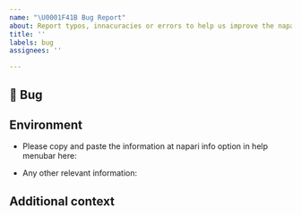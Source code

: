 ```yaml
---
name: "\U0001F41B Bug Report"
about: Report typos, innacuracies or errors to help us improve the napari documentation
title: ''
labels: bug
assignees: ''

---
```


## 🐛 Bug
<!-- A clear and concise description of what the issue is. -->
<!-- Please provide the URL(s) of the page(s) that are problematic. -->
<!-- If you can, please add a screenshot or screen capture: "An image is worth a thousand words!" -->
<!-- If you have a code sample, error messages, stack traces, please provide it here as well -->


## Environment

 - Please copy and paste the information at napari info option in help menubar here:

 - Any other relevant information:

## Additional context

<!-- Add any other context about the problem here. -->
